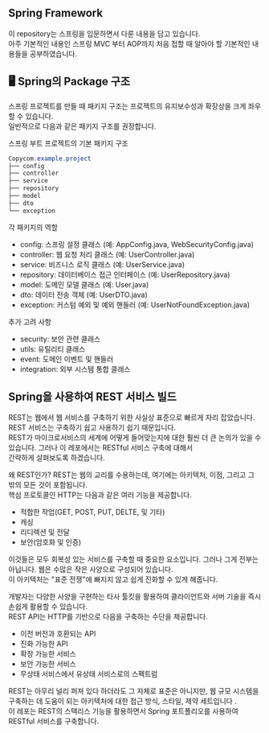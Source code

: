 ## Spring Framework

이 repository는 스프링을 입문하면서 다룬 내용을 담고 있습니다.  
아주 기본적인 내용인 스프링 MVC 부터 AOP까지 처음 접할 때 알아야 할 기본적인 내용들을 공부하였습니다.

## 🖥️ Spring의 Package 구조
스프링 프로젝트를 만들 때 패키지 구조는 프로젝트의 유지보수성과 확장상을 크게 좌우할 수 있습니다.  
일반적으로 다음과 같은 패키지 구조를 권장합니다.

스프링 부트 프로젝트의 기본 패키지 구조
```java
Copycom.example.project
├── config
├── controller
├── service
├── repository
├── model
├── dto
└── exception
```
각 패키지의 역할

- config: 스프링 설정 클래스 (예: AppConfig.java, WebSecurityConfig.java)
- controller: 웹 요청 처리 클래스 (예: UserController.java)
- service: 비즈니스 로직 클래스 (예: UserService.java)
- repository: 데이터베이스 접근 인터페이스 (예: UserRepository.java)
- model: 도메인 모델 클래스 (예: User.java)
- dto: 데이터 전송 객체 (예: UserDTO.java)
- exception: 커스텀 예외 및 예외 핸들러 (예: UserNotFoundException.java)

추가 고려 사항
- security: 보안 관련 클래스
- utils: 유틸리티 클래스
- event: 도메인 이벤트 및 핸들러
- integration: 외부 시스템 통합 클래스

## Spring을 사용하여 REST 서비스 빌드
REST는 웹에서 웹 서비스를 구축하기 위한 사실상 표준으로 빠르게 자리 잡았습니다. REST 서비스는 구축하기 쉽고 사용하기 쉽기 때문입니다.  
REST가 마이크로서비스의 세계에 어떻게 들어맞는지에 대한 훨씬 더 큰 논의가 있을 수 있습니다. 그러나 이 레포에서는 RESTful 서비스 구축에 대해서  
간략하게 살펴보도록 하겠습니다.

왜 REST인가? REST는 웹의 교리를 수용하는데, 여기에는 아키텍처, 이점, 그리고 그 밖의 모든 것이 포함됩니다.  
핵심 프로토콜인 HTTP는 다음과 같은 여러 기능을 제공합니다.
- 적합한 작업(GET, POST, PUT, DELTE, 및 기타)
- 캐싱
- 리디렉션 및 전달
- 보안(암호화 및 인증)

이것들은 모두 회복성 있는 서비스를 구축할 때 중요한 요소입니다.  그러나 그게 전부는 아닙니다. 웹은 수많은 작은 사양으로 구성되어 있습니다.  
이 아키텍처는 "표준 전쟁"에 빠지지 않고 쉽게 진화할 수 있게 해줍니다.

개발자는 다양한 사양을 구현하는 타사 툴킷을 활용하여 클라이언트와 서버 기술을 즉시 손쉽게 활용할 수 있습니다.  
REST API는 HTTP를 기반으로 다음을 구축하는 수단을 제공합니다. 

- 이전 버전과 호환되는 API
- 진화 가능한 API
- 확장 가능한 서비스
- 보안 가능한 서비스
- 무상태 서비스에서 유상태 서비스로의 스펙트럼

REST는 아무리 널리 퍼져 있다 하더라도 그 자체로 표준은 아니지만, 웹 규모 시스템을 구축하는 데 도움이 되는 아키텍처에 대한 접근 방식, 스타일, 제약 세트입니다 .  
이 레포는 REST의 스택리스 기능을 활용하면서 Spring 포트폴리오를 사용하여 RESTful 서비스를 구축합니다.